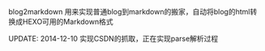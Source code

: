 blog2markdown
用来实现普通blog到markdown的搬家，自动将blog的html转换成HEXO可用的Markdown格式

UPDATE:
2014-12-10 实现CSDN的抓取，正在实现parse解析过程
